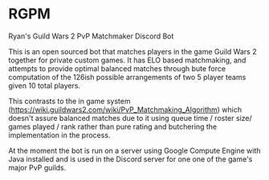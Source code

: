 # RGPM
Ryan's Guild Wars 2 PvP Matchmaker Discord Bot

This is an open sourced bot that matches players in the game Guild Wars 2 together for private custom games. It has ELO based matchmaking, and attempts to provide optimal balanced matches through bute force computation of the 126ish possible arrangements of two 5 player teams given 10 total players. 

This contrasts to the in game system (https://wiki.guildwars2.com/wiki/PvP_Matchmaking_Algorithm) which doesn't assure balanced matches due to it using queue time / roster size/ games played / rank rather than pure rating and butchering the implementation in the process.

At the moment the bot is run on a server using Google Compute Engine with Java installed and is used in the Discord server for one one of the game's major PvP guilds.  
